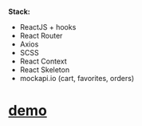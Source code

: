 
**Stack:**
- ReactJS + hooks
- React Router
- Axios
- SCSS
- React Context
- React Skeleton
- mockapi.io (cart, favorites, orders)

# [demo](https://tonyg89.github.io/REACT-TooMuch)

